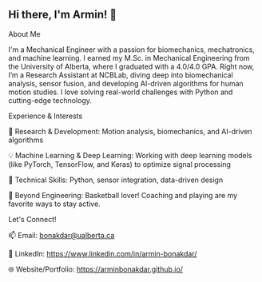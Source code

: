 ## Hi there, I'm Armin! 👋
About Me

I'm a Mechanical Engineer with a passion for biomechanics, mechatronics, and machine learning. I earned my M.Sc. in Mechanical Engineering from the University of Alberta, where I graduated with a 4.0/4.0 GPA. Right now, I’m a Research Assistant at NCBLab, diving deep into biomechanical analysis, sensor fusion, and developing AI-driven algorithms for human motion studies. I love solving real-world challenges with Python and cutting-edge technology.

Experience & Interests

📌 Research & Development: Motion analysis, biomechanics, and AI-driven algorithms

💡 Machine Learning & Deep Learning: Working with deep learning models (like PyTorch, TensorFlow, and Keras) to optimize signal processing

🔧 Technical Skills: Python, sensor integration, data-driven design

🏀 Beyond Engineering: Basketball lover! Coaching and playing are my favorite ways to stay active.


Let's Connect!

📫 Email: bonakdar@ualberta.ca

🔗 LinkedIn: https://www.linkedin.com/in/armin-bonakdar/

🌐 Website/Portfolio: https://arminbonakdar.github.io/

<!--
**ArminBonakdar/ArminBonakdar** is a ✨ _special_ ✨ repository because its `README.md` (this file) appears on your GitHub profile.

Here are some ideas to get you started:

- 🔭 I’m currently working on ...
- 🌱 I’m currently learning ...
- 👯 I’m looking to collaborate on ...
- 🤔 I’m looking for help with ...
- 💬 Ask me about ...
- 📫 How to reach me: ...
- 😄 Pronouns: ...
- ⚡ Fun fact: ...
-->

